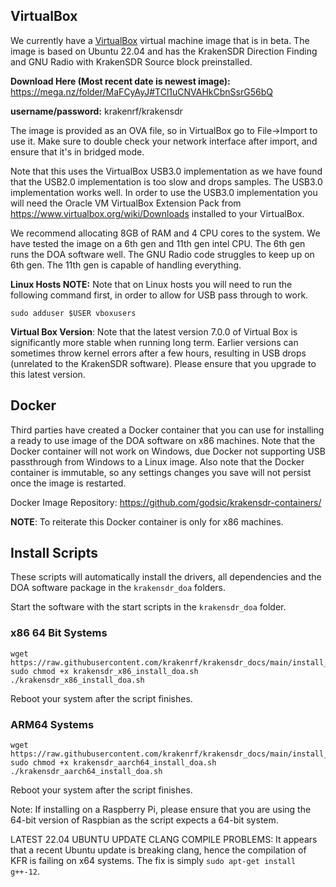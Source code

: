 ## VirtualBox

We currently have a [VirtualBox](https://www.virtualbox.org/wiki/Downloads) virtual machine image that is in beta. The image is based on Ubuntu 22.04 and has the KrakenSDR Direction Finding and GNU Radio with KrakenSDR Source block preinstalled.

**Download Here (Most recent date is newest image):** https://mega.nz/folder/MaFCyAyJ#TCl1uCNVAHkCbnSsrG56bQ

**username/password:** krakenrf/krakensdr

The image is provided as an OVA file, so in VirtualBox go to File->Import to use it. Make sure to double check your network interface after import, and ensure that it's in bridged mode.

Note that this uses the VirtualBox USB3.0 implementation as we have found that the USB2.0 implementation is too slow and drops samples. The USB3.0 implementation works well. In order to use the USB3.0 implementation you will need the Oracle VM VirtualBox Extension Pack from https://www.virtualbox.org/wiki/Downloads installed to your VirtualBox.

We recommend allocating 8GB of RAM and 4 CPU cores to the system. We have tested the image on a 6th gen and 11th gen intel CPU. The 6th gen runs the DOA software well. The GNU Radio code struggles to keep up on 6th gen. The 11th gen is capable of handling everything.

**Linux Hosts NOTE:** Note that on Linux hosts you will need to run the following command first, in order to allow for USB pass through to work.

```
sudo adduser $USER vboxusers
```

**Virtual Box Version**: Note that the latest version 7.0.0 of Virtual Box is significantly more stable when running long term. Earlier versions can sometimes throw kernel errors after a few hours, resulting in USB drops (unrelated to the KrakenSDR software). Please ensure that you upgrade to this latest version.

## Docker

Third parties have created a Docker container that you can use for installing a ready to use image of the DOA software on x86 machines. Note that the Docker container will not work on Windows, due Docker not supporting USB passthrough from Windows to a Linux image. Also note that the Docker container is immutable, so any settings changes you save will not persist once the image is restarted.

Docker Image Repository: https://github.com/godsic/krakensdr-containers/

**NOTE**: To reiterate this Docker container is only for x86 machines.

## Install Scripts

These scripts will automatically install the drivers, all dependencies and the DOA software package in the `krakensdr_doa` folders.

Start the software with the start scripts in the `krakensdr_doa` folder.

### x86 64 Bit Systems
```
wget https://raw.githubusercontent.com/krakenrf/krakensdr_docs/main/install_scripts/krakensdr_x86_install_doa.sh
sudo chmod +x krakensdr_x86_install_doa.sh
./krakensdr_x86_install_doa.sh
```

Reboot your system after the script finishes.

### ARM64 Systems
```
wget https://raw.githubusercontent.com/krakenrf/krakensdr_docs/main/install_scripts/krakensdr_aarch64_install_doa.sh
sudo chmod +x krakensdr_aarch64_install_doa.sh
./krakensdr_aarch64_install_doa.sh
```

Reboot your system after the script finishes.

Note: If installing on a Raspberry Pi, please ensure that you are using the 64-bit version of Raspbian as the script expects a 64-bit system.

LATEST 22.04 UBUNTU UPDATE CLANG COMPILE PROBLEMS: It appears that a recent Ubuntu update is breaking clang, hence the compilation of KFR is failing on x64 systems. The fix is simply `sudo apt-get install g++-12`.